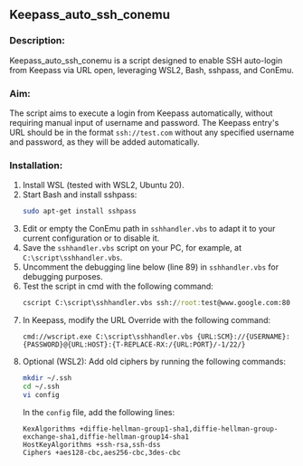 ## Keepass_auto_ssh_conemu

### Description:
Keepass_auto_ssh_conemu is a script designed to enable SSH auto-login from Keepass via URL open, leveraging WSL2, Bash, sshpass, and ConEmu.

### Aim:
The script aims to execute a login from Keepass automatically, without requiring manual input of username and password. The Keepass entry's URL should be in the format `ssh://test.com` without any specified username and password, as they will be added automatically.

### Installation:

1. Install WSL (tested with WSL2, Ubuntu 20).
2. Start Bash and install sshpass:
    ```bash
    sudo apt-get install sshpass
    ```
3. Edit or empty the ConEmu path in `sshhandler.vbs` to adapt it to your current configuration or to disable it.
4. Save the `sshhandler.vbs` script on your PC, for example, at `C:\script\sshhandler.vbs`.
5. Uncomment the debugging line below (line 89) in `sshhandler.vbs` for debugging purposes.
6. Test the script in cmd with the following command:
    ```cmd
    cscript C:\script\sshhandler.vbs ssh://root:test@www.google.com:80
    ```
7. In Keepass, modify the URL Override with the following command:
    ```
    cmd://wscript.exe C:\script\sshhandler.vbs {URL:SCM}://{USERNAME}:{PASSWORD}@{URL:HOST}:{T-REPLACE-RX:/{URL:PORT}/-1/22/}
    ```
8. Optional (WSL2): Add old ciphers by running the following commands:
    ```bash
    mkdir ~/.ssh
    cd ~/.ssh
    vi config
    ```
   In the `config` file, add the following lines:
   ```
   KexAlgorithms +diffie-hellman-group1-sha1,diffie-hellman-group-exchange-sha1,diffie-hellman-group14-sha1
   HostKeyAlgorithms +ssh-rsa,ssh-dss
   Ciphers +aes128-cbc,aes256-cbc,3des-cbc
   ```
